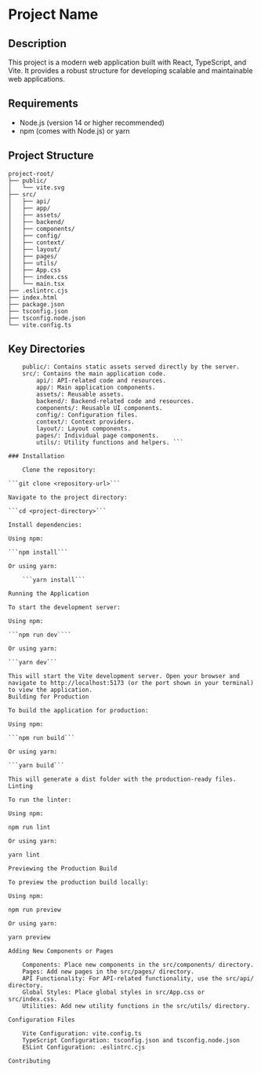 # Project Name

## Description

This project is a modern web application built with React, TypeScript, and Vite. It provides a robust structure for developing scalable and maintainable web applications.

## Requirements

- Node.js (version 14 or higher recommended)
- npm (comes with Node.js) or yarn

## Project Structure

```plaintext
project-root/
├── public/
│   └── vite.svg
├── src/
│   ├── api/
│   ├── app/
│   ├── assets/
│   ├── backend/
│   ├── components/
│   ├── config/
│   ├── context/
│   ├── layout/
│   ├── pages/
│   ├── utils/
│   ├── App.css
│   ├── index.css
│   └── main.tsx
├── .eslintrc.cjs
├── index.html
├── package.json
├── tsconfig.json
├── tsconfig.node.json
└── vite.config.ts
```

## Key Directories

`````
    public/: Contains static assets served directly by the server.
    src/: Contains the main application code.
        api/: API-related code and resources.
        app/: Main application components.
        assets/: Reusable assets.
        backend/: Backend-related code and resources.
        components/: Reusable UI components.
        config/: Configuration files.
        context/: Context providers.
        layout/: Layout components.
        pages/: Individual page components.
        utils/: Utility functions and helpers. ```

### Installation

    Clone the repository:

```git clone <repository-url>```

Navigate to the project directory:

```cd <project-directory>```

Install dependencies:

Using npm:

```npm install```

Or using yarn:

    ```yarn install```

Running the Application

To start the development server:

Using npm:

```npm run dev````

Or using yarn:

```yarn dev```

This will start the Vite development server. Open your browser and navigate to http://localhost:5173 (or the port shown in your terminal) to view the application.
Building for Production

To build the application for production:

Using npm:

```npm run build```

Or using yarn:

```yarn build```

This will generate a dist folder with the production-ready files.
Linting

To run the linter:

Using npm:

npm run lint

Or using yarn:

yarn lint

Previewing the Production Build

To preview the production build locally:

Using npm:

npm run preview

Or using yarn:

yarn preview

Adding New Components or Pages

    Components: Place new components in the src/components/ directory.
    Pages: Add new pages in the src/pages/ directory.
    API Functionality: For API-related functionality, use the src/api/ directory.
    Global Styles: Place global styles in src/App.css or src/index.css.
    Utilities: Add new utility functions in the src/utils/ directory.

Configuration Files

    Vite Configuration: vite.config.ts
    TypeScript Configuration: tsconfig.json and tsconfig.node.json
    ESLint Configuration: .eslintrc.cjs

Contributing

`````
